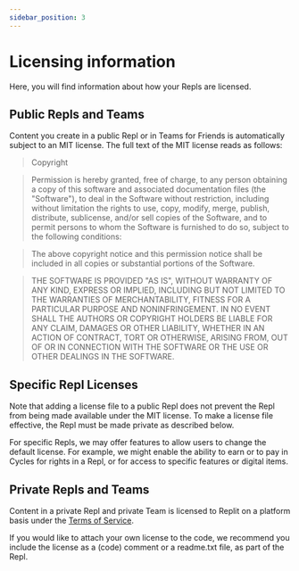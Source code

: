 ```yaml
---
sidebar_position: 3
---
```


# Licensing information

Here, you will find information about how your Repls are licensed.

## Public Repls and Teams

Content you create in a public Repl or in Teams for Friends is automatically subject to an MIT license. The full text of the MIT license reads as follows:

> Copyright

> Permission is hereby granted, free of charge, to any person obtaining a copy of this software and associated documentation files (the "Software"), to deal in the Software without restriction, including without limitation the rights to use, copy, modify, merge, publish, distribute, sublicense, and/or sell copies of the Software, and to permit persons to whom the Software is furnished to do so, subject to the following conditions:

> The above copyright notice and this permission notice shall be included in all copies or substantial portions of the Software.

> THE SOFTWARE IS PROVIDED "AS IS", WITHOUT WARRANTY OF ANY KIND, EXPRESS OR IMPLIED, INCLUDING BUT NOT LIMITED TO THE WARRANTIES OF MERCHANTABILITY, FITNESS FOR A PARTICULAR PURPOSE AND NONINFRINGEMENT. IN NO EVENT SHALL THE AUTHORS OR COPYRIGHT HOLDERS BE LIABLE FOR ANY CLAIM, DAMAGES OR OTHER LIABILITY, WHETHER IN AN ACTION OF CONTRACT, TORT OR OTHERWISE, ARISING FROM, OUT OF OR IN CONNECTION WITH THE SOFTWARE OR THE USE OR OTHER DEALINGS IN THE SOFTWARE.

## Specific Repl Licenses

Note that adding a license file to a public Repl does not prevent the Repl from being made available under the MIT license. To make a license file effective, the Repl must be made private as described below.

For specific Repls, we may offer features to allow users to change the default license. For example, we might enable the ability to earn or to pay in Cycles for rights in a Repl, or for access to specific features or digital items.

## Private Repls and Teams

Content in a private Repl and private Team is licensed to Replit on a platform basis under the [Terms of Service](https://replit.com/site/terms).

If you would like to attach your own license to the code, we recommend you include the license as a (code) comment or a readme.txt file, as part of the Repl.
